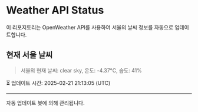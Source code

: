 
# Weather API Status

이 리포지토리는 OpenWeather API를 사용하여 서울의 날씨 정보를 자동으로 업데이트합니다.

## 현재 서울 날씨
> 서울의 현재 날씨: clear sky, 온도: -4.37°C, 습도: 41%

⏳ 업데이트 시간: 2025-02-21 21:13:05 (UTC)

---
자동 업데이트 봇에 의해 관리됩니다.
